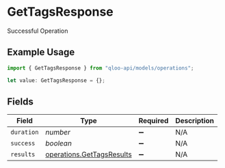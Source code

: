 # GetTagsResponse

Successful Operation

## Example Usage

```typescript
import { GetTagsResponse } from "qloo-api/models/operations";

let value: GetTagsResponse = {};
```

## Fields

| Field                                                                  | Type                                                                   | Required                                                               | Description                                                            |
| ---------------------------------------------------------------------- | ---------------------------------------------------------------------- | ---------------------------------------------------------------------- | ---------------------------------------------------------------------- |
| `duration`                                                             | *number*                                                               | :heavy_minus_sign:                                                     | N/A                                                                    |
| `success`                                                              | *boolean*                                                              | :heavy_minus_sign:                                                     | N/A                                                                    |
| `results`                                                              | [operations.GetTagsResults](../../models/operations/gettagsresults.md) | :heavy_minus_sign:                                                     | N/A                                                                    |